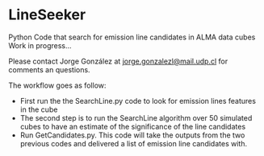 # LineSeeker
Python Code that search for emission line candidates in ALMA data cubes
Work in progress...

Please contact Jorge González at jorge.gonzalezl@mail.udp.cl for comments an questions.

The workflow goes as follow: 

- First run the the SearchLine.py code to look for emission lines features in the cube
- The second step is to run the SearchLine algorithm over 50 simulated cubes to have an estimate of the significance of the line candidates
- Run GetCandidates.py. This code will take the outputs from the two previous codes and delivered a list of emission line candidates with.
